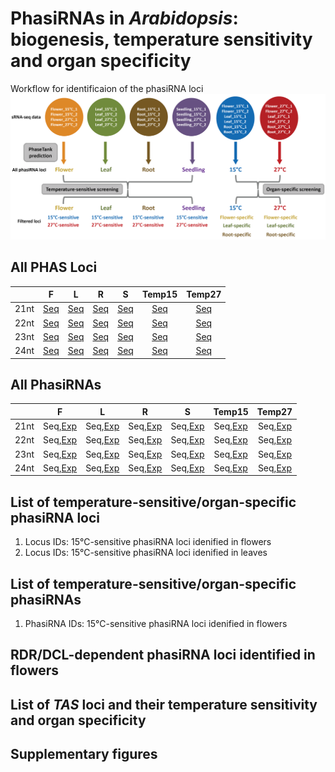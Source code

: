 # PhasiRNAs in *Arabidopsis*: biogenesis, temperature sensitivity and organ specificity

Workflow for identificaion of the phasiRNA loci
![pipeline](pipeline.png)


## All PHAS Loci
|   | F | L | R | S | Temp15 | Temp27|
|:------:|:------:|:------:|:------:|:------:|:------:|:------:|
| 21nt | [Seq](phase_loci/Loci%20seq_flower-21nt.txt) | [Seq](phase_loci/Loci%20seq_leaf-21nt.txt) | [Seq](phase_loci/Loci%20seq_root-21nt.txt) | [Seq](phase_loci/Loci%20seq_seedling-21nt.txt) | [Seq](phase_loci/Loci%20seq_15℃-21nt.txt) | [Seq](phase_loci/Loci%20seq_27℃-21nt.txt) |
| 22nt | [Seq](phase_loci/Loci%20seq_flower-22nt.txt) | [Seq](phase_loci/Loci%20seq_leaf-22nt.txt) | [Seq](phase_loci/Loci%20seq_root-22nt.txt) | [Seq](phase_loci/Loci%20seq_seedling-22nt.txt) | [Seq](phase_loci/Loci%20seq_15℃-22nt.txt) | [Seq](phase_loci/Loci%20seq_27℃-22nt.txt) |
| 23nt | [Seq](phase_loci/Loci%20seq_flower-23nt.txt) | [Seq](phase_loci/Loci%20seq_leaf-23nt.txt) | [Seq](phase_loci/Loci%20seq_root-23nt.txt) | [Seq](phase_loci/Loci%20seq_seedling-23nt.txt) | [Seq](phase_loci/Loci%20seq_15℃-23nt.txt) | [Seq](phase_loci/Loci%20seq_27℃-23nt.txt) |
| 24nt | [Seq](phase_loci/Loci%20seq_flower-24nt.txt) | [Seq](phase_loci/Loci%20seq_leaf-24nt.txt) | [Seq](phase_loci/Loci%20seq_root-24nt.txt) | [Seq](phase_loci/Loci%20seq_seedling-24nt.txt) | [Seq](phase_loci/Loci%20seq_15℃-24nt.txt) | [Seq](phase_loci/Loci%20seq_27℃-24nt.txt) |


## All PhasiRNAs
|   | F | L | R | S | Temp15 | Temp27|
|:------:|:------:|:------:|:------:|:------:|:------:|:------:|
| 21nt | Seq,[Exp](phasiRNA_expr/PhasiRNA_exp_flower_21nt.xls) | Seq,[Exp](phasiRNA_expr/PhasiRNA_exp_leaf_21nt.xls) | Seq,[Exp](phasiRNA_expr/PhasiRNA_exp_root_21nt.xls) | Seq,[Exp](phasiRNA_expr/PhasiRNA_exp_seedling_21nt.xls) | Seq,[Exp](phasiRNA_expr/PhasiRNA_exp_15℃_21nt.xls) | Seq,[Exp](phasiRNA_expr/PhasiRNA_exp_27℃_21nt.xls) |
| 22nt | Seq,[Exp](phasiRNA_expr/PhasiRNA_exp_flower_22nt.xls) | Seq,[Exp](phasiRNA_expr/PhasiRNA_exp_leaf_22nt.xls) | Seq,[Exp](phasiRNA_expr/PhasiRNA_exp_root_22nt.xls) | Seq,[Exp](phasiRNA_expr/PhasiRNA_exp_seedling_22nt.xls) | Seq,[Exp](phasiRNA_expr/PhasiRNA_exp_15℃_22nt.xls) | Seq,[Exp](phasiRNA_expr/PhasiRNA_exp_27℃_22nt.xls) |
| 23nt | Seq,[Exp](phasiRNA_expr/PhasiRNA_exp_flower_23nt.xls) | Seq,[Exp](phasiRNA_expr/PhasiRNA_exp_leaf_23nt.xls) | Seq,[Exp](phasiRNA_expr/PhasiRNA_exp_root_23nt.xls) | Seq,[Exp](phasiRNA_expr/PhasiRNA_exp_seedling_23nt.xls) | Seq,[Exp](phasiRNA_expr/PhasiRNA_exp_15℃_23nt.xls) | Seq,[Exp](phasiRNA_expr/PhasiRNA_exp_27℃_23nt.xls) |
| 24nt | Seq,[Exp](phasiRNA_expr/PhasiRNA_exp_flower_24nt.xls) | Seq,[Exp](phasiRNA_expr/PhasiRNA_exp_leaf_24nt.xls) | Seq,[Exp](phasiRNA_expr/PhasiRNA_exp_root_24nt.xls) | Seq,[Exp](phasiRNA_expr/PhasiRNA_exp_seedling_24nt.xls) | Seq,[Exp](phasiRNA_expr/PhasiRNA_exp_15℃_24nt.xls) | Seq,[Exp](phasiRNA_expr/PhasiRNA_exp_27℃_24nt.xls) |


## List of temperature-sensitive/organ-specific phasiRNA loci
1. Locus IDs: 15℃-sensitive phasiRNA loci idenified in flowers
2. Locus IDs: 15℃-sensitive phasiRNA loci idenified in leaves

## List of temperature-sensitive/organ-specific phasiRNAs
1. PhasiRNA IDs: 15℃-sensitive phasiRNA loci idenified in flowers


## RDR/DCL-dependent phasiRNA loci identified in flowers

## List of *TAS* loci and their temperature sensitivity and organ specificity

## Supplementary figures
